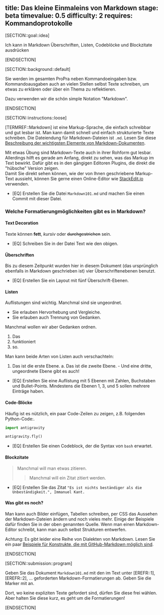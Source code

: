title: Das kleine Einmaleins von Markdown
stage: beta
timevalue: 0.5
difficulty: 2
requires: Kommandoprotokolle
---

[SECTION::goal::idea]

Ich kann in Markdown Überschriften, Listen, Codeblöcke und Blockzitate ausdrücken

[ENDSECTION]

[SECTION::background::default]

Sie werden im gesamten ProPra neben Kommandoeingaben bzw. Kommandoausgaben 
auch an vielen Stellen selbst Texte schreiben, um etwas zu erklären 
oder über ein Thema zu reflektieren.

Dazu verwenden wir die schön simple Notation "Markdown".

[ENDSECTION]

[SECTION::instructions::loose]

[TERMREF::Markdown] ist eine Markup-Sprache, die einfach schreibbar und gut lesbar ist.
Man kann damit schnell und einfach strukturierte Texte schreiben. 
Die Dateiendung für Markdown-Dateien ist `.md`.
Lesen Sie diese
[Beschreibung der wichtigsten Elemente von Markdown-Dokumenten](https://gist.github.com/pixelspencil/87dfff9816e4bf41f5f6e5bf62eebff4).

Mit etwas Übung sind Markdown-Texte auch in ihrer Rohform gut lesbar.
Allerdings hilft es gerade am Anfang, direkt zu sehen, was das Markup im Text bewirkt.
Dafür gibt es in den gängigen Editoren Plugins, die direkt die "hübsche" Version zeigen.  
Damit Sie direkt sehen können, wie der von Ihnen geschriebene Markup-Text aussieht, 
können Sie gerne einen Online-Editor wie [StackEdit.io](https://stackedit.io/) verwenden.

- [EQ] Erstellen Sie die Datei `Markdown101.md` und machen Sie einen Commit mit dieser Datei.


### Welche Formatierungmöglichkeiten gibt es in Markdown?

#### Text Decoration

Texte können **fett**, *kursiv* oder ~~durchgestrichen~~ sein.

- [EQ] Schreiben Sie in der Datei Text wie den obigen.


#### Überschriften

Bis zu diesem Zeitpunkt wurden hier in diesem Dokument (das ursprünglich ebenfalls in Markdown geschrieben ist)
vier Überschriftenebenen benutzt.

- [EQ] Erstellen Sie ein Layout mit fünf Überschrift-Ebenen.


#### Listen

Auflistungen sind wichtig. Manchmal sind sie ungeordnet.

- Sie erlauben Hervorhebung und Vergleiche.
- Sie erlauben auch Trennung von Gedanken.

Manchmal wollen wir aber Gedanken ordnen.

1. Das
2. funktioniert
3. so.

Man kann beide Arten von Listen auch verschachteln:

1. Das ist die erste Ebene.
    a. Das ist die zweite Ebene.
        - Und eine dritte, ungeordnete Ebene gibt es auch!

- [EQ] Erstellen Sie eine Auflistung mit 5 Ebenen mit Zahlen, Buchstaben und Bullet-Points.
  Mindestens die Ebenen 1, 3, und 5 sollen mehrere Einträge haben.


#### Code-Blöcke

Häufig ist es nützlich, ein paar Code-Zeilen zu zeigen, z.B. folgenden Python-Code:.

```python
import antigravity

antigravity.fly()
```

- [EQ] Erstellen Sie einen Codeblock, der die Syntax von `bash` erwartet.


#### Blockzitate

> Manchmal will man etwas zitieren.
> > Manchmal will ein Zitat zitiert werden.

- [EQ] Erstellen Sie das Zitat `"Es ist nichts beständiger als die Unbeständigkeit.", Immanuel Kant.`


#### Was gibt es noch?

Man kann auch Bilder einfügen, Tabellen schreiben, per CSS das Aussehen der Markdown-Dateien ändern
und noch vieles mehr. Einige der Beispiele dafür finden Sie in der oben genannten Quelle. Wenn man
einen Markdown-Editor schreibt, kann man auch selbst Strukturen entwerfen.

Achtung: Es gibt leider eine Reihe von Dialekten von Markdown.
Lesen Sie ein paar
[Beispiele für Konstrukte, die mit GitHub-Markdown möglich sind](https://gist.github.com/pixelspencil/87dfff9816e4bf41f5f6e5bf62eebff4#github-treats).

[ENDSECTION]

[SECTION::submission::program]

Geben Sie das Dokument `Markdown101.md` mit den im Text unter [EREFR::1], [EREFR::2], ...
geforderten Markdown-Formatierungen ab.
Geben Sie die Marker mit an.

Dort, wo keine expliziten Texte gefordert sind, dürfen Sie diese frei wählen. 
Aber halten Sie diese kurz, es geht um die Formatierungen!

[ENDSECTION]
